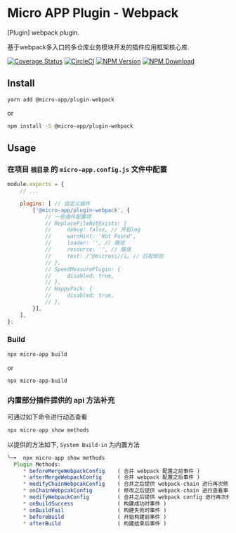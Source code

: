 # Micro APP Plugin - Webpack

[Plugin] webpack plugin.

基于webpack多入口的多仓库业务模块开发的插件应用框架核心库.

[![Coverage Status][Coverage-img]][Coverage-url]
[![CircleCI][CircleCI-img]][CircleCI-url]
[![NPM Version][npm-img]][npm-url]
[![NPM Download][download-img]][download-url]

[Coverage-img]: https://coveralls.io/repos/github/MicroAppJS/MicroApp-Plugin-Webpack/badge.svg?branch=master
[Coverage-url]: https://coveralls.io/github/MicroAppJS/MicroApp-Plugin-Webpack?branch=master
[CircleCI-img]: https://circleci.com/gh/MicroAppJS/MicroApp-Plugin-Webpack/tree/master.svg?style=svg
[CircleCI-url]: https://circleci.com/gh/MicroAppJS/MicroApp-Plugin-Webpack/tree/master
[npm-img]: https://img.shields.io/npm/v/@micro-app/plugin-webpack.svg?style=flat-square
[npm-url]: https://npmjs.org/package/@micro-app/plugin-webpack
[download-img]: https://img.shields.io/npm/dm/@micro-app/plugin-webpack.svg?style=flat-square
[download-url]: https://npmjs.org/package/@micro-app/plugin-webpack

## Install

```sh
yarn add @micro-app/plugin-webpack
```

or

```sh
npm install -S @micro-app/plugin-webpack
```

## Usage

### 在项目 `根目录` 的 `micro-app.config.js` 文件中配置

```js
module.exports = {
    // ...

    plugins: [ // 自定义插件
        ['@micro-app/plugin-webpack', {
            // 一些插件配置项
            // ReplaceFileNotExists: {
            //     debug: false, // 开启log
            //     warnHint: 'Not Found',
            //     loader: '', // 路径
            //     resource: '', // 路径
            //     test: /^@micros\//i, // 匹配规则
            // },
            // SpeedMeasurePlugin: {
            //     disabled: true,
            // },
            // HappyPack: {
            //     disabled: true,
            // },
        }],
    ],
};
```

### Build

```sh
npx micro-app build
```

or

```sh
npx micro-app-build
```


### 内置部分插件提供的 api 方法补充

可通过如下命令进行动态查看

```js
npx micro-app show methods
```

以提供的方法如下, `System Build-in` 为内置方法

```js
╰─➤  npx micro-app show methods
  Plugin Methods:
     * beforeMergeWebpackConfig    ( 合并 webpack 配置之前事件 )
     * afterMergeWebpackConfig     ( 合并 webpack 配置之后事件 )
     * modifyChainWebpcakConfig    ( 合并之后提供 webpack-chain 进行再次修改事件 )
     * onChainWebpcakConfig        ( 修改之后提供 webpack-chain 进行查看事件 )
     * modifyWebpackConfig         ( 合并之后提供 webpack config 进行再次修改事件 )
     * onBuildSuccess              ( 构建成功时事件 )
     * onBuildFail                 ( 构建失败时事件 )
     * beforeBuild                 ( 开始构建前事件 )
     * afterBuild                  ( 构建结束后事件 )
```
